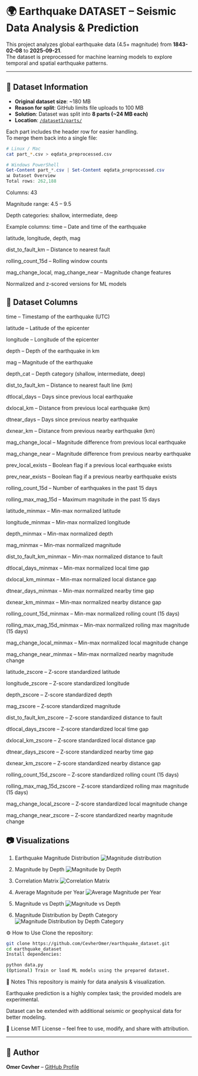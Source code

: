 # 🌍 Earthquake DATASET – Seismic Data Analysis & Prediction

This project analyzes global earthquake data (4.5+ magnitude) from **1843-02-08** to **2025-09-21**.  
The dataset is preprocessed for machine learning models to explore temporal and spatial earthquake patterns.

---

## 📂 Dataset Information

- **Original dataset size**: ~180 MB  
- **Reason for split**: GitHub limits file uploads to 100 MB  
- **Solution**: Dataset was split into **8 parts (~24 MB each)**  
- **Location**: [`/dataset1/parts/`](./dataset1/parts/)  

Each part includes the header row for easier handling.  
To merge them back into a single file:

```bash
# Linux / Mac
cat part_*.csv > eqdata_preprocessed.csv
```
```PowerShell
# Windows PowerShell
Get-Content part_*.csv | Set-Content eqdata_preprocessed.csv
📊 Dataset Overview
Total rows: 262,188
```
Columns: 43

Magnitude range: 4.5 – 9.5

Depth categories: shallow, intermediate, deep

Example columns:
time – Date and time of the earthquake

latitude, longitude, depth, mag

dist_to_fault_km – Distance to nearest fault

rolling_count_15d – Rolling window counts

mag_change_local, mag_change_near – Magnitude change features

Normalized and z-scored versions for ML models

📄 Dataset Columns
---
time – Timestamp of the earthquake (UTC)

latitude – Latitude of the epicenter

longitude – Longitude of the epicenter

depth – Depth of the earthquake in km

mag – Magnitude of the earthquake

depth_cat – Depth category (shallow, intermediate, deep)

dist_to_fault_km – Distance to nearest fault line (km)

dtlocal_days – Days since previous local earthquake

dxlocal_km – Distance from previous local earthquake (km)

dtnear_days – Days since previous nearby earthquake

dxnear_km – Distance from previous nearby earthquake (km)

mag_change_local – Magnitude difference from previous local earthquake

mag_change_near – Magnitude difference from previous nearby earthquake

prev_local_exists – Boolean flag if a previous local earthquake exists

prev_near_exists – Boolean flag if a previous nearby earthquake exists

rolling_count_15d – Number of earthquakes in the past 15 days

rolling_max_mag_15d – Maximum magnitude in the past 15 days

latitude_minmax – Min-max normalized latitude

longitude_minmax – Min-max normalized longitude

depth_minmax – Min-max normalized depth

mag_minmax – Min-max normalized magnitude

dist_to_fault_km_minmax – Min-max normalized distance to fault

dtlocal_days_minmax – Min-max normalized local time gap

dxlocal_km_minmax – Min-max normalized local distance gap

dtnear_days_minmax – Min-max normalized nearby time gap

dxnear_km_minmax – Min-max normalized nearby distance gap

rolling_count_15d_minmax – Min-max normalized rolling count (15 days)

rolling_max_mag_15d_minmax – Min-max normalized rolling max magnitude (15 days)

mag_change_local_minmax – Min-max normalized local magnitude change

mag_change_near_minmax – Min-max normalized nearby magnitude change

latitude_zscore – Z-score standardized latitude

longitude_zscore – Z-score standardized longitude

depth_zscore – Z-score standardized depth

mag_zscore – Z-score standardized magnitude

dist_to_fault_km_zscore – Z-score standardized distance to fault

dtlocal_days_zscore – Z-score standardized local time gap

dxlocal_km_zscore – Z-score standardized local distance gap

dtnear_days_zscore – Z-score standardized nearby time gap

dxnear_km_zscore – Z-score standardized nearby distance gap

rolling_count_15d_zscore – Z-score standardized rolling count (15 days)

rolling_max_mag_15d_zscore – Z-score standardized rolling max magnitude (15 days)

mag_change_local_zscore – Z-score standardized local magnitude change

mag_change_near_zscore – Z-score standardized nearby magnitude change

📷 Visualizations
---
1. Earthquake Magnitude Distribution ![Magnitude distribution](images/Figure_1.png)


2. Magnitude by Depth ![Magnitude by Depth](images/Figure_2.png)


3. Correlation Matrix ![Correlation Matrix](images/Figure_3.png)


4. Average Magnitude per Year ![Average Magnitude per Year](images/Figure_4.png)


5. Magnitude vs Depth ![Magnitude vs Depth](images/Figure_5.png)


6. Magnitude Distribution by Depth Category ![Magnitude Distribution by Depth Category](images/Figure_6.png)


⚙️ How to Use
Clone the repository:

```bash
git clone https://github.com/CevherOmer/earthquake_dataset.git
cd earthquake_dataset
Install dependencies:
```

```bash
python data.py
(Optional) Train or load ML models using the prepared dataset.
```
📌 Notes
This repository is mainly for data analysis & visualization.

Earthquake prediction is a highly complex task; the provided models are experimental.

Dataset can be extended with additional seismic or geophysical data for better modeling.

📜 License
MIT License – feel free to use, modify, and share with attribution.

---

## 👤 Author

**Omer Cevher** – [GitHub Profile](https://github.com/CevherOmer)

